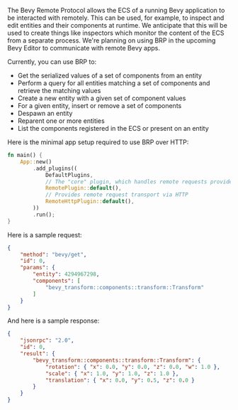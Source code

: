 The Bevy Remote Protocol allows the ECS of a running
Bevy application to be interacted with remotely. This can be used, for example,
to inspect and edit entities and their components at runtime. We anticipate 
that this will be used to create things like inspectors which monitor the
content of the ECS from a separate process. We're planning on using BRP in the
upcoming Bevy Editor to communicate with remote Bevy apps.

Currently, you can use BRP to:

- Get the serialized values of a set of components from an entity
- Perform a query for all entities matching a set of components and retrieve the matching values
- Create a new entity with a given set of component values
- For a given entity, insert or remove a set of components
- Despawn an entity
- Reparent one or more entities
- List the components registered in the ECS or present on an entity

Here is the minimal app setup required to use BRP over HTTP:

```rust
fn main() {
    App::new()
        .add_plugins((
            DefaultPlugins,
            // The "core" plugin, which handles remote requests provided by transports
            RemotePlugin::default(),
            // Provides remote request transport via HTTP
            RemoteHttpPlugin::default(),
        ))
        .run();
}
```

Here is a sample request:
```json
{
    "method": "bevy/get",
    "id": 0,
    "params": {
        "entity": 4294967298,
        "components": [
            "bevy_transform::components::transform::Transform"
        ]
    }
}
```

And here is a sample response:
```json
{
    "jsonrpc": "2.0",
    "id": 0,
    "result": {
        "bevy_transform::components::transform::Transform": {
            "rotation": { "x": 0.0, "y": 0.0, "z": 0.0, "w": 1.0 },
            "scale": { "x": 1.0, "y": 1.0, "z": 1.0 },
            "translation": { "x": 0.0, "y": 0.5, "z": 0.0 }
        }
    }
}
```
